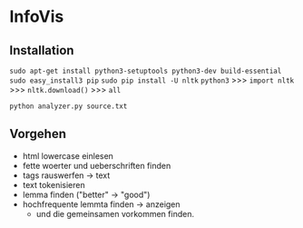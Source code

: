 # InfoVis
## Installation
`sudo apt-get install python3-setuptools python3-dev build-essential`
`sudo easy_install3 pip`
`sudo pip install -U nltk`
`python3` >>> `import nltk` >>> `nltk.download()` >>> `all`

`python analyzer.py source.txt`


## Vorgehen
- html lowercase einlesen
- fette woerter und ueberschriften finden
- tags rauswerfen -> text
- text tokenisieren
- lemma finden ("better" -> "good")
- hochfrequente lemmta finden -> anzeigen
  - und die gemeinsamen vorkommen finden.

